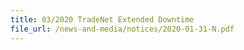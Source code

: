 ```yaml
---
title: 03/2020 TradeNet Extended Downtime  
file_url: /news-and-media/notices/2020-01-31-N.pdf
---
```


